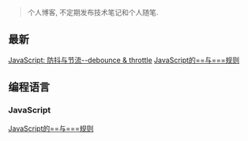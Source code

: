 > 个人博客, 不定期发布技术笔记和个人随笔.

## 最新
[JavaScript: 防抖与节流--debounce & throttle](https://github.com/xvno/blog/issues/16)
[JavaScript的==与===规则](https://github.com/xvno/blog/issues/4)

## 编程语言

### JavaScript
[JavaScript的==与===规则](https://github.com/xvno/blog/issues/4)
